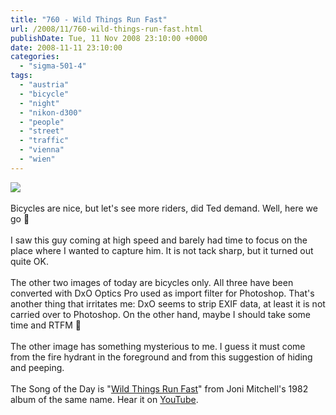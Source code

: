 ```yaml
---
title: "760 - Wild Things Run Fast"
url: /2008/11/760-wild-things-run-fast.html
publishDate: Tue, 11 Nov 2008 23:10:00 +0000
date: 2008-11-11 23:10:00
categories: 
  - "sigma-501-4"
tags: 
  - "austria"
  - "bicycle"
  - "night"
  - "nikon-d300"
  - "people"
  - "street"
  - "traffic"
  - "vienna"
  - "wien"
---
```

<a href="https://d25zfm9zpd7gm5.cloudfront.net/1200x1200/2008/20081111_173834_DxO_raw.jpg" target="_blank"><img src="https://d25zfm9zpd7gm5.cloudfront.net/0600x0600/2008/20081111_173834_DxO_raw.jpg"/></a><br/><br/>Bicycles are nice, but let's see more riders, did Ted demand. Well, here we go 🙂<br/><br/>I saw this guy coming at high speed and barely had time to focus on the place where I wanted to capture him. It is not tack sharp, but it turned out quite OK.<br/><br/><a href="https://d25zfm9zpd7gm5.cloudfront.net/1200x1200/2008/20081111_173745_DxO_raw.jpg" target="_blank"><img alt="" border="0" src="https://d25zfm9zpd7gm5.cloudfront.net/0150x0150/2008/20081111_173745_DxO_raw.jpg" style="margin: 0pt 0px 0pt 10px; float: right;"/></a> The other two images of today are bicycles only. All three have been converted with DxO Optics Pro used as import filter for Photoshop. That's another thing that irritates me: DxO seems to strip EXIF data, at least it is not carried over to Photoshop. On the other hand, maybe I should take some time and RTFM 🙂<br/><br/><a href="https://d25zfm9zpd7gm5.cloudfront.net/1200x1200/2008/20081111_173314_DxO_raw.jpg" target="_blank"><img alt="" border="0" src="https://d25zfm9zpd7gm5.cloudfront.net/0150x0150/2008/20081111_173314_DxO_raw.jpg" style="margin: 0pt 10px 0pt 0px; float: left;"/></a> The other image has something mysterious to me. I guess it must come from the fire hydrant in the foreground and from this suggestion of hiding and peeping.<br/><br/> The Song of the Day is "<a href="http://ww.lyricsmode.com/lyrics/j/joni_mitchell/wild_things_run_fast.html" target="_blank">Wild Things Run Fast</a>" from Joni Mitchell's 1982 album of the same name. Hear it on <a href="http://www.youtube.com/watch?v=8RLdzl4wofw&feature=related" target="_blank">YouTube</a>.
